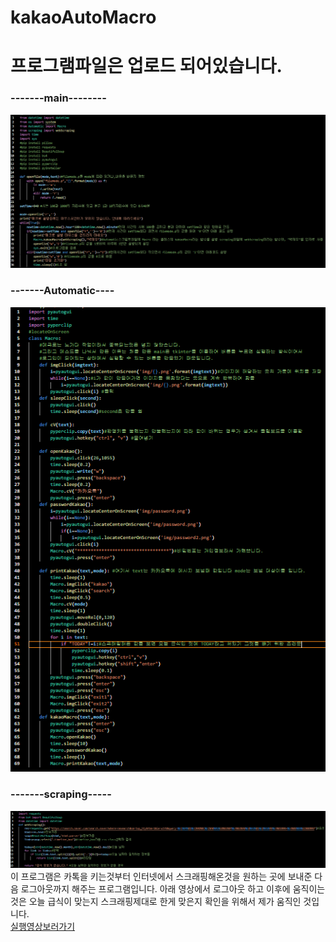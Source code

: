 # kakaoAutoMacro
<html>
  <body>
    <h1>프로그램파일은 업로드 되어있습니다.</h1>
    <h3>-------main--------<br></h3>
    <img src="./githubMacro_img/main.png"><br>
    <h3>-------Automatic----<br></h3>
    <img src="./githubMacro_img/Automatic.png"><br>
    <h3>-------scraping-----<br></h3>
    <img src="./githubMacro_img/scraping.png"><br>
    이 프로그램은 카톡을 키는것부터 인터넷에서 스크래핑해온것을 원하는 곳에 보내준 다음 로그아웃까지 해주는 프로그램입니다.
    아래 영상에서 로그아웃 하고 이후에 움직이는 것은 오늘 급식이 맞는지 스크래핑제대로 한게 맞은지 확인을 위해서
    제가 움직인 것입니다.<br>
    <a href="https://user-images.githubusercontent.com/88232976/164607475-e88feab9-2db1-4923-96fe-394171416657.mp4">실행영상보러가기</a>
  </body>
</html>

